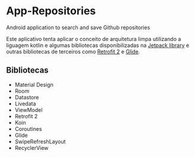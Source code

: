 # App-Repositories
Android application to search and save Github repositories

Este aplicativo tenta aplicar o conceito de arquitetura limpa utilizando a liguagem kotlin e algumas bibliotecas disponibilizadas na [Jetpack library](https://developer.android.com/jetpack) e outras bibliotecas de terceiros como [Retrofit 2](https://square.github.io/retrofit/) e [Glide](https://bumptech.github.io/glide/).

## Bibliotecas
- Material Design
- Room
- Datastore
- Livedata
- ViewModel
- Retrofit 2
- Koin
- Coroutines
- Glide
- SwipeRefreshLayout
- RecyclerView
